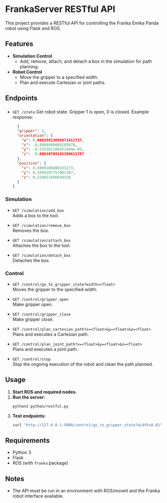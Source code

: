 # FrankaServer RESTful API

This project provides a RESTful API for controlling the Franka Emika Panda robot using Flask and ROS.

## Features

- **Simulation Control**
  - Add, remove, attach, and detach a box in the simulation for path planning. 
- **Robot Control**
  - Move the gripper to a specified width.
  - Plan and execute Cartesian or joint paths.

## Endpoints

###

- `GET /state`
  Get robot state. Gripper 1 is open, 0 is closed.
  Example response:
  ```json
    {
    "gripper": 1,
    "orientation": {
      "w": 0.00028813095071412737,
      "x": -0.9999999068105678,
      "y": -9.515382186451469e-05,
      "z": -0.00030709145380621787
    },
    "position": {
      "x": 0.5000186889335273,
      "y": 0.3999107757901367,
      "z": 0.220021696649158
    }
  }

### Simulation

- `GET /simulation/add_box`  
  Adds a box to the tool.

- `GET /simulation/remove_box`  
  Removes the box.

- `GET /simulation/attach_box`  
  Attaches the box to the tool.

- `GET /simulation/detach_box`  
  Detaches the box.

### Control

- `GET /control/go_to_gripper_state?width=<float>`  
  Moves the gripper to the specified width.
  
- `GET /control/gripper_open`  
  Make gripper open.

- `GET /control/gripper_close`  
  Make gripper close.

- `GET /control/plan_cartesian_path?x=<float>&y=<float>&z=<float>`  
  Plans and executes a Cartesian path.

- `GET /control/plan_joint_path?x=<float>&y=<float>&z=<float>`  
  Plans and executes a joint path.

- `GET /control/stop`  
  Stop the ongoing execution of the robot and clean the path planned.

## Usage

1. **Start ROS and required nodes.**
2. **Run the server:**
   ```bash
   python3 python/restful.py
   ```
3. **Test endpoints:**
   ```bash
   curl "http://127.0.0.1:5000/control/go_to_gripper_state?width=0.01"
   ```

## Requirements

- Python 3
- Flask
- ROS (with `franka` package)

## Notes

- The API must be run in an environment with ROS/moveit and the Franka robot interface available.